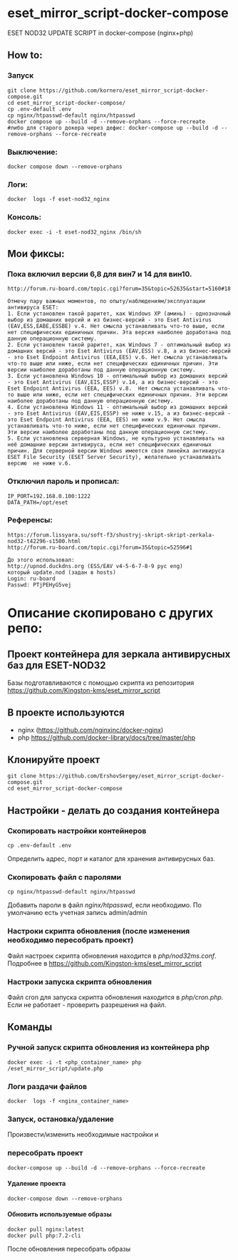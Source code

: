 # eset_mirror_script-docker-compose  
ESET NOD32 UPDATE SCRIPT in docker-compose (nginx+php)  

## How to:
### Запуск
```
git clone https://github.com/kornero/eset_mirror_script-docker-compose.git
cd eset_mirror_script-docker-compose/
cp .env-default .env
cp nginx/htpasswd-default nginx/htpasswd
docker compose up --build -d --remove-orphans --force-recreate
#либо для старого докера через дефис: docker-compose up --build -d --remove-orphans --force-recreate
```
### Выключение:
`docker compose down --remove-orphans`
### Логи:
`docker  logs -f eset-nod32_nginx`
### Консоль:
`docker exec -i -t eset-nod32_nginx /bin/sh`

## Мои фиксы: 
### Пока включил версии 6,8 для вин7 и 14 для вин10.
```
http://forum.ru-board.com/topic.cgi?forum=35&topic=52635&start=5160#18

Отмечу пару важных моментов, по опыту/наблюдениям/эксплуатации антивируса ESET:
1. Если установлен такой раритет, как Windows XP (аминь) - однозначный выбор из домашних версий и из бизнес-версий - это Eset Antivirus (EAV,ESS,EABE,ESSBE) v.4. Нет смысла устанавливать что-то выше, если нет специфических единичных причин. Эта версия наиболее доработана под данную операционную систему.
2. Если установлен такой раритет, как Windows 7 - оптимальный выбор из домашних версий - это Eset Antivirus (EAV,ESS) v.8, а из бизнес-версий - это Eset Endpoint Antivirus (EEA,EES) v.6. Нет смысла устанавливать что-то выше или ниже, если нет специфических единичных причин. Эти версии наиболее доработаны под данную операционную систему.
3. Если установлена Windows 10 - оптимальный выбор из домашних версий - это Eset Antivirus (EAV,EIS,ESSP) v.14, а из бизнес-версий - это Eset Endpoint Antivirus (EEA, EES) v.8.  Нет смысла устанавливать что-то выше или ниже, если нет специфических единичных причин. Эти версии наиболее доработаны под данную операционную систему.
4. Если установлена Windows 11 - оптимальный выбор из домашних версий - это Eset Antivirus (EAV,EIS,ESSP) не ниже v.15, а из бизнес-версий - это Eset Endpoint Antivirus (EEA, EES) не ниже v.9. Нет смысла устанавливать что-то ниже, если нет специфических единичных причин. Эти версии наиболее доработаны под данную операционную систему.
5. Если установлена серверная Windows, не культурно устанавливать на неё домашние версии антивируса, если нет специфических единичных причин. Для серверной версии Windows имеется своя линейка антивируса ESET File Security (ESET Server Security), желательно устанавливать версию  не ниже v.6.
```
### Отключил пароль и прописал:
```
IP_PORT=192.168.0.100:1222
DATA_PATH=/opt/eset
```
### Референсы:
```
https://forum.lissyara.su/soft-f3/shustryj-skript-skript-zerkala-nod32-t42296-s1500.html
http://forum.ru-board.com/topic.cgi?forum=35&topic=52596#1

До этого использовал:
http://upnod.duckdns.org (ESS/EAV v4-5-6-7-8-9 рус eng)
который update.nod (задан в hosts)
Login: ru-board
Passwd: PTjPEHyG5vej
```

# Описание скопировано с других репо:

## Проект контейнера для зеркала антивирусных баз для ESET-NOD32
Базы подготавливаются с помощью скрипта из репозитория  
https://github.com/Kingston-kms/eset_mirror_script

## В проекте используются  
- nginx (https://github.com/nginxinc/docker-nginx)
- php https://github.com/docker-library/docs/tree/master/php

## Клонируйте проект
```
git clone https://github.com/ErshovSergey/eset_mirror_script-docker-compose.git
cd eset_mirror_script-docker-compose
```
## Настройки - делать до создания контейнера
### Скопировать настройки контейнеров
```
cp .env-default .env
```
Определить адрес, порт и каталог для хранения антивирусных баз.

### Скопировать файл с паролями
```
cp nginx/htpasswd-default nginx/htpasswd
```
Добавить пароли в файл *nginx/htpasswd*, если необходимо.
По умолчанию есть учетная запись admin/admin
### Настроки скрипта обновления (после изменения необходимо пересобрать проект)  
Файл настроек скрипта обновления находится в *php/nod32ms.conf*.  
Подробнее в https://github.com/Kingston-kms/eset_mirror_script  
### Настроки запуска скрипта обновления  
Файл cron для запуска скрипта обновления находится в *php/cron.php*.  
Если не работает - проверить разрешения на файл.

## Команды
### Ручной запуск скрипта обновления из контейнера **php**  
```
docker exec -i -t <php_container_name> php /eset_mirror_script/update.php
```
### Логи раздачи файлов 
```
docker  logs -f <nginx_container_name>
```
### Запуск, остановка/удаление  
Произвести/изменить необходимые настройки и 
###   пересобрать проект
```
docker-compose up --build -d --remove-orphans --force-recreate
```
#### Удаление проекта
```
docker-compose down --remove-orphans
```
#### Обновить используемые образы
```
docker pull nginx:latest
docker pull php:7.2-cli
```
После обновления пересобрать образы

